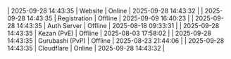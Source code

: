 | 2025-09-28 14:43:35 | Website | Online | 2025-09-28 14:43:32 |
| 2025-09-28 14:43:35 | Registration | Offline | 2025-09-09 16:40:23 |
| 2025-09-28 14:43:35 | Auth Server | Offline | 2025-08-18 09:33:31 |
| 2025-09-28 14:43:35 | Kezan (PvE) | Offline | 2025-08-03 17:58:02 |
| 2025-09-28 14:43:35 | Gurubashi (PvP) | Offline | 2025-08-23 21:44:06 |
| 2025-09-28 14:43:35 | Cloudflare | Online | 2025-09-28 14:43:32 |

